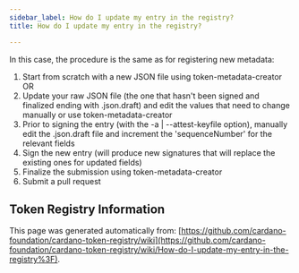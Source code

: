 ```yaml
--- 
sidebar_label: How do I update my entry in the registry?
title: How do I update my entry in the registry?

--- 
```

In this case, the procedure is the same as for registering new metadata:
1. Start from scratch with a new JSON file using token-metadata-creator OR
2. Update your raw JSON file (the one that hasn't been signed and finalized ending with .json.draft) and edit the values that need to change manually or use token-metadata-creator
3. Prior to signing the entry (with the -a | --attest-keyfile option), manually edit the .json.draft file and increment the 'sequenceNumber' for the relevant fields 
4. Sign the new entry (will produce new signatures that will replace the existing ones for updated fields)
5. Finalize the submission using token-metadata-creator
6. Submit a pull request  
## Token Registry Information  
This page was generated automatically from: [https://github.com/cardano-foundation/cardano-token-registry/wiki](https://github.com/cardano-foundation/cardano-token-registry/wiki/How-do-I-update-my-entry-in-the-registry%3F).